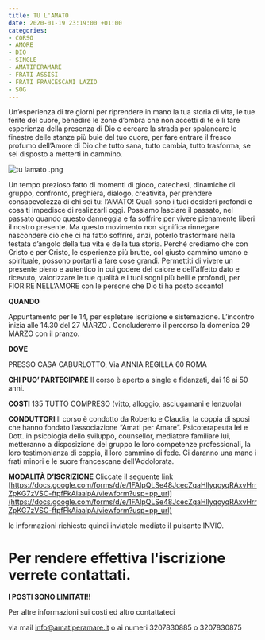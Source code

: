 ```yaml
---
title: TU L'AMATO
date: 2020-01-19 23:19:00 +01:00
categories:
- CORSO
- AMORE
- DIO
- SINGLE
- AMATIPERAMARE
- FRATI ASSISI
- FRATI FRANCESCANI LAZIO
- SOG
---
```



Un’esperienza di tre giorni per riprendere in mano la tua storia di vita, le tue ferite del cuore, benedire le zone d’ombra che non accetti di te e lì fare esperienza della presenza di Dio e cercare la strada per spalancare le finestre delle stanze più buie del tuo cuore, per fare entrare il fresco profumo dell’Amore di Dio che tutto sana, tutto cambia, tutto trasforma, se sei disposto a metterti in cammino. 

![tu lamato .png](/uploads/tu%20lamato%20.png)

Un tempo prezioso fatto di momenti di gioco, catechesi, dinamiche di gruppo, confronto, preghiera, dialogo, creatività, per prendere consapevolezza di chi sei tu: l’AMATO! Quali sono i tuoi desideri profondi e cosa ti impedisce di realizzarli oggi. Possiamo lasciare il passato, nel passato quando questo danneggia e fa soffrire per vivere pienamente liberi il nostro presente. Ma questo movimento non significa rinnegare nascondere ciò che ci ha fatto soffrire, anzi, poterlo trasformare nella testata d’angolo della tua vita e della tua storia. Perché crediamo che con Cristo e per Cristo, le esperienze più brutte, col giusto cammino umano e spirituale, possono portarti a fare cose grandi. Permettiti di vivere un presente pieno e autentico in cui godere del calore e dell’affetto dato e ricevuto, valorizzare le tue qualità e i tuoi sogni più belli e profondi, per FIORIRE NELL’AMORE con le persone che Dio ti ha posto accanto!

**QUANDO**

Appuntamento per le 14, per espletare iscrizione e sistemazione. L’incontro inizia alle 14.30 del 27 MARZO . Concluderemo il percorso la domenica 29 MARZO con il pranzo.

**DOVE**

PRESSO CASA CABURLOTTO, Via ANNIA REGILLA 60 ROMA

**CHI PUO’ PARTECIPARE** Il corso è aperto a single e fidanzati, dai 18 ai 50 anni.

**COSTI** 135 TUTTO COMPRESO (vitto, alloggio, asciugamani e lenzuola)

**CONDUTTORI** Il corso è condotto da Roberto e Claudia, la coppia di sposi che hanno fondato l’associazione “Amati per Amare”. Psicoterapeuta lei e Dott. in psicologia dello sviluppo, counsellor, mediatore familiare lui, metteranno a disposizione del gruppo le loro competenze professionali, la loro testimonianza di coppia, il loro cammino di fede. Ci daranno una mano i frati minori e le suore francescane dell'Addolorata.

**MODALITÀ D’ISCRIZIONE** Cliccate il seguente link [https://docs.google.com/forms/d/e/1FAIpQLSe48JcecZqaHllyqoyqRAxvHrrZpKG7zVSC-ftpfFkAiaalpA/viewform?usp=pp_url](https://docs.google.com/forms/d/e/1FAIpQLSe48JcecZqaHllyqoyqRAxvHrrZpKG7zVSC-ftpfFkAiaalpA/viewform?usp=pp_url)

le informazioni richieste quindi inviatele mediate il pulsante INVIO.

# **Per rendere effettiva l'iscrizione verrete contattati.**

**I POSTI SONO LIMITATI!!**

Per altre informazioni sui costi ed altro contattateci

via mail info@amatiperamare.it o ai numeri 3207830885 o 3207830875